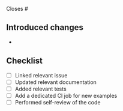 <!-- Reference any GitHub issues resolved by this PR -->

Closes #

## Introduced changes

<!-- A brief description of the changes -->

-

## Checklist

<!-- Make sure all of these are complete -->

- [ ] Linked relevant issue
- [ ] Updated relevant documentation
- [ ] Added relevant tests
- [ ] Add a dedicated CI job for new examples
- [ ] Performed self-review of the code